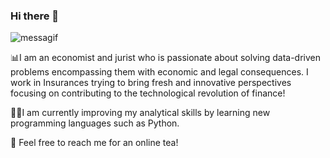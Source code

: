 ### Hi there 👋


![messagif](https://user-images.githubusercontent.com/76552017/218338863-53ff1e05-b993-41da-ad5a-edef16aa7175.gif)

📊I  am an economist and jurist who is passionate about solving data-driven problems encompassing them with economic and legal consequences. I work in Insurances trying to bring fresh and innovative perspectives focusing on contributing to the technological revolution of finance! 

👩‍💻I am currently improving my analytical skills by learning new programming languages such as Python. 

🍵 Feel free to reach me for an online tea! 

<!--
**Mortiza96/Mortiza96** is a ✨ _special_ ✨ repository because its `README.md` (this file) appears on your GitHub profile.

Here are some ideas to get you started:

- 🔭 I’m currently working on ...
- 🌱 I’m currently learning ...
- 👯 I’m looking to collaborate on ...
- 🤔 I’m looking for help with ...
- 💬 Ask me about ...
- 📫 How to reach me: ...
- 😄 Pronouns: ...
- ⚡ Fun fact: ...
-->
